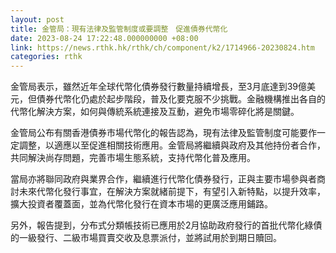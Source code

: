 ```yaml
---
layout: post
title: 金管局：現有法律及監管制度或要調整　促進債券代幣化
date: 2023-08-24 17:22:48.000000000 +08:00
link: https://news.rthk.hk/rthk/ch/component/k2/1714966-20230824.htm
categories: rthk
---
```


金管局表示，雖然近年全球代幣化債券發行數量持續增長，至3月底達到39億美元，但債券代幣化仍處於起步階段，普及化要克服不少挑戰。金融機構推出各自的代幣化解決方案，如何與傳統系統連接及互動，避免市場零碎化將是關鍵。

金管局公布有關香港債券市場代幣化的報告認為，現有法律及監管制度可能要作一定調整，以適應以至促進相關技術應用。金管局將繼續與政府及其他持份者合作，共同解決尚存問題，完善市場生態系統，支持代幣化普及應用。

當局亦將聯同政府與業界合作，繼續進行代幣化債券發行，正與主要市場參與者商討未來代幣化發行事宜，在解決方案就緒前提下，有望引入新特點，以提升效率，擴大投資者覆蓋面，並為代幣化發行在資本市場的更廣泛應用鋪路。

另外，報告提到，分布式分類帳技術已應用於2月協助政府發行的首批代幣化綠債的一級發行、二級市場買賣交收及息票派付，並將試用於到期日贖回。
